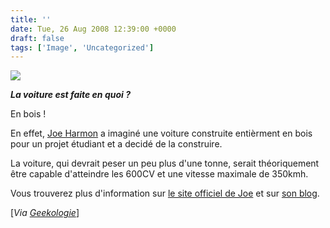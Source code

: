```yaml
---
title: ''
date: Tue, 26 Aug 2008 12:39:00 +0000
draft: false
tags: ['Image', 'Uncategorized']
---
```


![](https://madd0.files.wordpress.com/2008/08/rcxxgaq0nd41vfhohbchuxln_500.jpg)

**_La voiture est faite en quoi ?_**

En bois !

En effet, [Joe Harmon](http://www.joeharmondesign.com/) a imaginé une voiture construite entièrment en bois pour un projet étudiant et a decidé de la construire.

La voiture, qui devrait peser un peu plus d'une tonne, serait théoriquement être capable d'atteindre les 600CV et une vitesse maximale de 350kmh.

Vous trouverez plus d'information sur [le site officiel de Joe](http://www.joeharmondesign.com/) et sur [son blog](http://joeharmon.blogspot.com/).

\[_Via [Geekologie](http://www.geekologie.com/2008/08/wooden_supercar_apparently_bei.php)_\]